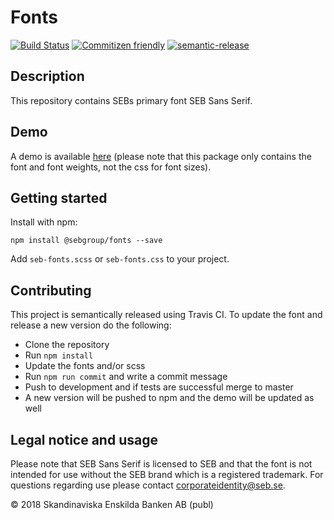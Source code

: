 # Fonts
[![Build Status](https://travis-ci.com/sebgroup/fonts.svg?token=ogFUkA9d52UFZqFZXBNy&branch=master)](https://travis-ci.com/sebgroup/fonts)
[![Commitizen friendly](https://img.shields.io/badge/commitizen-friendly-brightgreen.svg)](http://commitizen.github.io/cz-cli/)
[![semantic-release](https://img.shields.io/badge/%20%20%F0%9F%93%A6%F0%9F%9A%80-semantic--release-e10079.svg)](https://github.com/semantic-release/semantic-release)

## Description
This repository contains SEBs primary font SEB Sans Serif.

## Demo
A demo is available [here](https://sebgroup.github.io/fonts/) (please note that this package only contains the font and font weights, not the css for font sizes).

## Getting started
Install with npm:
```
npm install @sebgroup/fonts --save
```

Add `seb-fonts.scss` or `seb-fonts.css` to your project.

## Contributing
This project is semantically released using Travis CI. To update the font and release a new version do the following:

* Clone the repository
* Run `npm install`
* Update the fonts and/or scss
* Run `npm run commit` and write a commit message
* Push to development and if tests are successful merge to master
* A new version will be pushed to npm and the demo will be updated as well


## Legal notice and usage
Please note that SEB Sans Serif is licensed to SEB and that the font is not intended for use without the SEB brand which is a registered trademark.
For questions regarding use please contact corporateidentity@seb.se.


© 2018 Skandinaviska Enskilda Banken AB (publ)